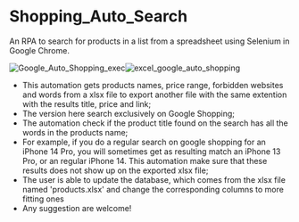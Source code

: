 # Shopping_Auto_Search
 An RPA to search for products in a list from a spreadsheet using Selenium in Google Chrome.

 ![Google_Auto_Shopping_exec](https://github.com/ranonbezerra/Shopping_Auto_Search/assets/143265690/a704b84f-8b6e-4607-8db7-c156e1fb7698)![excel_google_auto_shopping](https://github.com/ranonbezerra/Shopping_Auto_Search/assets/143265690/d5b10712-5c28-4fd7-9bb1-b5d3e5f560dc)


 - This automation gets products names, price range, forbidden websites and words from a xlsx file to export another file with the same extention with the results title, price and link;
 - The version here search exclusively on Google Shopping;
 - The automation check if the product title found on the search has all the words in the products name;
 - For example, if you do a regular search on google shopping for an iPhone 14 Pro, you will sometimes get as resulting match an iPhone 13 Pro, or an regular iPhone 14. This automation make sure that these results does not show up on the exported xlsx file;
 - The user is able to update the database, which comes from the xlsx file named 'products.xlsx' and change the corresponding columns to more fitting ones
 - Any suggestion are welcome!   
